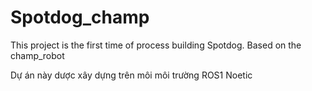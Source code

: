 # Spotdog_champ
This project is the first time of process building Spotdog. Based on the champ_robot

Dự án này dược xây dựng trên môi môi trường ROS1 Noetic
